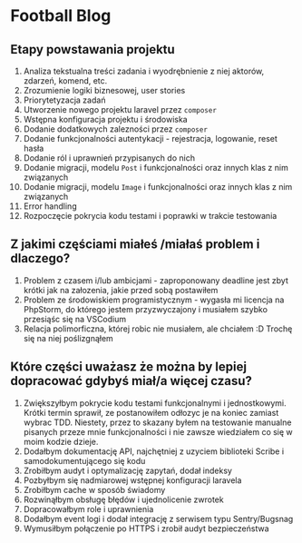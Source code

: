 # Football Blog

## Etapy powstawania projektu

1. Analiza tekstualna treści zadania i wyodrębnienie z niej aktorów, zdarzeń, komend, etc.
1. Zrozumienie logiki biznesowej, user stories
1. Priorytetyzacja zadań
1. Utworzenie nowego projektu laravel przez `composer`
1. Wstępna konfiguracja projektu i środowiska
1. Dodanie dodatkowych zalezności przez `composer`
1. Dodanie funkcjonalności autentykacji - rejestracja, logowanie, reset hasła
1. Dodanie ról i uprawnień przypisanych do nich
1. Dodanie migracji, modelu `Post` i funkcjonalności oraz innych klas z nim związanych
1. Dodanie migracji, modelu `Image` i funkcjonalności oraz innych klas z nim związanych
1. Error handling
1. Rozpoczęcie pokrycia kodu testami i poprawki w trakcie testowania

## Z jakimi częściami miałeś /miałaś problem i dlaczego?

1. Problem z czasem i/lub ambicjami - zaproponowany deadline jest zbyt krótki jak na załozenia, jakie przed sobą postawiłem
1. Problem ze środowiskiem programistycznym - wygasła mi licencja na PhpStorm, do którego jestem przyzwyczajony i musiałem szybko przesiąśc się na VSCodium
1. Relacja polimorficzna, której robic nie musiałem, ale chciałem :D Trochę się na niej poślizgnąłem

## Które części uważasz że można by lepiej dopracować gdybyś miał/a więcej czasu?

1. Zwiększyłbym pokrycie kodu testami funkcjonalnymi i jednostkowymi. Krótki termin sprawił, ze postanowiłem odłozyc je na koniec zamiast wybrac TDD. Niestety, przez to skazany byłem na testowanie manualne pisanych przeze mnie funkcjonalności i nie zawsze wiedziałem co się w moim kodzie dzieje.
1. Dodałbym dokumentację API, najchętniej z uzyciem biblioteki Scribe i samodokumentującego się kodu
1. Zrobiłbym audyt i optymalizację zapytań, dodał indeksy
1. Pozbyłbym się nadmiarowej wstępnej konfiguracji laravela
1. Zrobiłbym cache w sposób świadomy
1. Rozwinąłbym obsługę błędów i ujednolicenie zwrotek
1. Dopracowałbym role i uprawnienia
1. Dodałbym event logi i dodał integrację z serwisem typu Sentry/Bugsnag
1. Wymusiłbym połączenie po HTTPS i zrobił audyt bezpieczeństwa
